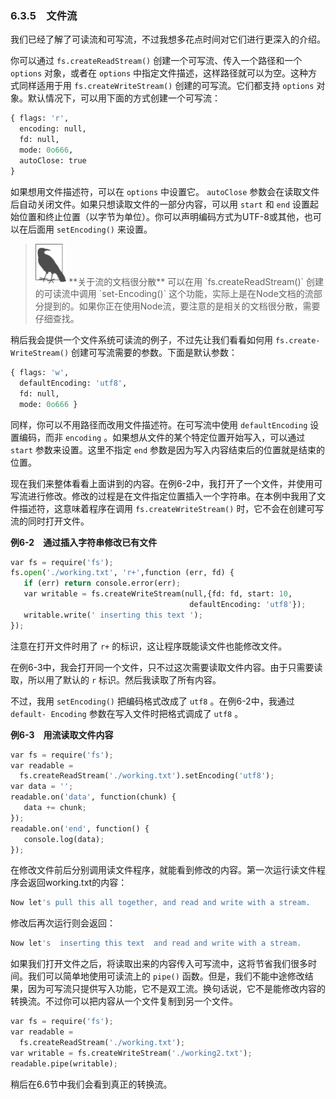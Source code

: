 

### 6.3.5　文件流

我们已经了解了可读流和可写流，不过我想多花点时间对它们进行更深入的介绍。

你可以通过 `fs.createReadStream()` 创建一个可写流、传入一个路径和一个 `options` 对象，或者在 `options` 中指定文件描述，这样路径就可以为空。这种方式同样适用于用 `fs.createWriteStream()` 创建的可写流。它们都支持 `options` 对象。默认情况下，可以用下面的方式创建一个可写流：

```python
{ flags: 'r',
  encoding: null,
  fd: null,
  mode: 0o666,
  autoClose: true
}
```

如果想用文件描述符，可以在 `options` 中设置它。 `autoClose` 参数会在读取文件后自动关闭文件。如果只想读取文件的一部分内容，可以用 `start` 和 `end` 设置起始位置和终止位置（以字节为单位）。你可以声明编码方式为UTF-8或其他，也可以在后面用 `setEncoding()` 来设置。

> <img class="my_markdown" src="../images/72.png" style="zoom:50%;" />
> **关于流的文档很分散**
> 可以在用 `fs.createReadStream()` 创建的可读流中调用 `set-Encoding()` 这个功能，实际上是在Node文档的流部分提到的。如果你正在使用Node流，要注意的是相关的文档很分散，需要仔细查找。

稍后我会提供一个文件系统可读流的例子，不过先让我们看看如何用 `fs.create- WriteStream()` 创建可写流需要的参数。下面是默认参数：

```python
{ flags: 'w',
  defaultEncoding: 'utf8',
  fd: null,
  mode: 0o666 }
```

同样，你可以不用路径而改用文件描述符。在可写流中使用 `defaultEncoding` 设置编码，而非 `encoding` 。如果想从文件的某个特定位置开始写入，可以通过 `start` 参数来设置。这里不指定 `end` 参数是因为写入内容结束后的位置就是结束的位置。

现在我们来整体看看上面讲到的内容。在例6-2中，我打开了一个文件，并使用可写流进行修改。修改的过程是在文件指定位置插入一个字符串。在本例中我用了文件描述符，这意味着程序在调用 `fs.createWriteStream()` 时，它不会在创建可写流的同时打开文件。

**例6-2　通过插入字符串修改已有文件**

```python
var fs = require('fs');
fs.open('./working.txt', 'r+',function (err, fd) {
   if (err) return console.error(err);
   var writable = fs.createWriteStream(null,{fd: fd, start: 10,
                                        defaultEncoding: 'utf8'});
   writable.write(' inserting this text ');
});
```

注意在打开文件时用了 `r+` 的标识，这让程序既能读文件也能修改文件。

在例6-3中，我会打开同一个文件，只不过这次需要读取文件内容。由于只需要读取，所以用了默认的 `r` 标识。然后我读取了所有内容。

不过，我用 `setEncoding()` 把编码格式改成了 `utf8` 。在例6-2中，我通过 `default- Encoding` 参数在写入文件时把格式调成了 `utf8` 。

**例6-3　用流读取文件内容**

```python
var fs = require('fs');
var readable =
  fs.createReadStream('./working.txt').setEncoding('utf8');
var data = '';
readable.on('data', function(chunk) {
   data += chunk;
});
readable.on('end', function() {
   console.log(data);
});
```

在修改文件前后分别调用读文件程序，就能看到修改的内容。第一次运行读文件程序会返回working.txt的内容：

```python
Now let's pull this all together, and read and write with a stream.
```

修改后再次运行则会返回：

```python
Now let's  inserting this text  and read and write with a stream.
```

如果我们打开文件之后，将读取出来的内容传入可写流中，这将节省我们很多时间。我们可以简单地使用可读流上的 `pipe()` 函数。但是，我们不能中途修改结果，因为可写流只提供写入功能，它不是双工流。换句话说，它不是能修改内容的转换流。不过你可以把内容从一个文件复制到另一个文件。

```python
var fs = require('fs');
var readable =
  fs.createReadStream('./working.txt');
var writable = fs.createWriteStream('./working2.txt');
readable.pipe(writable);
```

稍后在6.6节中我们会看到真正的转换流。

